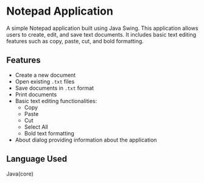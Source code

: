 # Notepad Application

A simple Notepad application built using Java Swing. This application allows users to create, edit, and save text documents. It includes basic text editing features such as copy, paste, cut, and bold formatting.

## Features

- Create a new document
- Open existing `.txt` files
- Save documents in `.txt` format
- Print documents
- Basic text editing functionalities:
  - Copy
  - Paste
  - Cut
  - Select All
  - Bold text formatting
- About dialog providing information about the application

## Language Used

Java(core)
